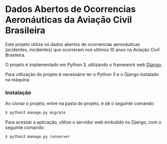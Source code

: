 # Dados Abertos de Ocorrencias Aeronáuticas da Aviação Civil Brasileira

Este projeto utiliza os dados abertos de ocorrencias aeronáuticas (acidentes, incidentes) que ocorreram nos ultimos 10 anos na Aviação Civil Brasileira.

O projeto é implementado em Python 3, utilizando o framework web [Django](https://www.djangoproject.com/).

Para utilização do projeto é necessário ter o Python 3 e o Django instalado na máquina.

### Instalação

Ao clonar o projeto, entre na pasta do projeto, e dê o seguinte comando:

```python
$ python3 manage.py migrate
```

Para acessar a aplicação, utilize o servidor web embutido no Django, com o seguinte comando:

```python
$ python3 manage.py runserver
```